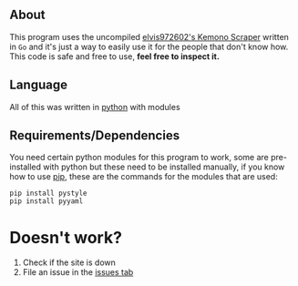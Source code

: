 ## About
This program uses the uncompiled [elvis972602's Kemono Scraper](https://github.com/elvis972602/Kemono-scraper) written in `Go` and it's just a way to easily use it for the people that don't know how.<br>
This code is safe and free to use, **feel free to inspect it.**
## Language
All of this was written in [python](https://www.python.org/) with modules
## Requirements/Dependencies
You need certain python modules for this program to work, some are pre-installed with python but these need to be installed manually, if you know how to use [pip](https://pypi.org/project/pip/), these are the commands for the modules that are used:
```
pip install pystyle
pip install pyyaml
```
# Doesn't work?
1. Check if the site is down<br>
2. File an issue in the [issues tab](https://github.com/DD87686/Kempro/issues)